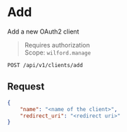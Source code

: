 # Add
Add a new OAuth2 client

>Requires authorization  
>Scope: `wilford.manage`

`POST /api/v1/clients/add`

## Request
```json
{
    "name": "<name of the client>",
    "redirect_uri": "<redirect uri>"
}
```